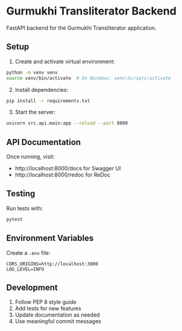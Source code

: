 # Gurmukhi Transliterator Backend

FastAPI backend for the Gurmukhi Transliterator application.

## Setup

1. Create and activate virtual environment:
```bash
python -m venv venv
source venv/bin/activate  # On Windows: venv\Scripts\activate
```

2. Install dependencies:
```bash
pip install -r requirements.txt
```

3. Start the server:
```bash
uvicorn src.api.main:app --reload --port 8000
```

## API Documentation

Once running, visit:
- http://localhost:8000/docs for Swagger UI
- http://localhost:8000/redoc for ReDoc

## Testing

Run tests with:
```bash
pytest
```

## Environment Variables

Create a `.env` file:
```
CORS_ORIGINS=http://localhost:3000
LOG_LEVEL=INFO
```

## Development

1. Follow PEP 8 style guide
2. Add tests for new features
3. Update documentation as needed
4. Use meaningful commit messages 